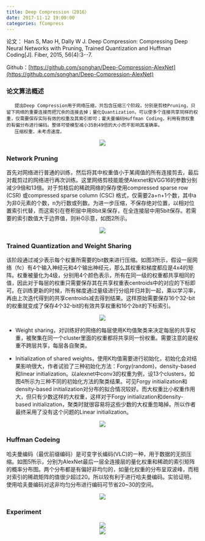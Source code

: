 ```yaml
---
title: Deep Compression（2016）
date: 2017-11-12 19:00:00
categories: fCompress
---
```


<script type="text/javascript" src="http://cdn.mathjax.org/mathjax/latest/MathJax.js?config=default"></script>

论文： Han S, Mao H, Dally W J. Deep Compression: Compressing Deep Neural Networks with Pruning, Trained Quantization and Huffman Coding[J]. Fiber, 2015, 56(4):3--7.

Github：[https://github.com/songhan/Deep-Compression-AlexNet](https://github.com/songhan/Deep-Compression-AlexNet)

### 论文算法概述

       提出Deep Compression用于网络压缩，共包含压缩三个阶段，分别是剪枝Pruning，只留下网络的重要连接而把冗余的连接去掉；量化Quantization，可以使多个连接共享同样的权重，仅需要保存实际有效的权重及其索引即可；霍夫曼编码Huffman Coding，利用有效权重的有偏分布进行编码。整体可使模型减小35到49倍的大小而不影响其准确率。
       压缩权重，未考虑速度。
	   
<center><img src="{{ site.baseurl }}/images/pdCompress/deepcompression1.png"></center>

### Network Pruning

   首先对网络进行普通的训练，然后将其中权重值小于某阈值的所有连接剪去，最后对裁剪过的网络进行再次训练。这里网络剪枝能能使Alexnet和VGG16的参数分别减少9倍和13倍。对于剪枝后的稀疏网络的保存使用compressed sparse row (CSR) 或compressed sparse column (CSC) 格式，仅需要2a+n+1个数，其中a为非0元素的个数，n为行数或列数。为进一步压缩，不保存绝对位置，以相对位置索引代替，而这索引在卷积层中用8bit来保存，在全连接层中用5bit保存。若需要的索引数值大于边界值，则补0示意，如图2所示。
  
<center><img src="{{ site.baseurl }}/images/pdCompress/deepcompression2.png"></center>

### Trained Quantization and Weight Sharing

   该阶段通过减少表示每个权重所需要的bit数来进行压缩。如图3所示，假设一层网络（fc）有4个输入神经元和4个输出神经元，那么其权重和梯度都应是4x4的矩阵。权重被量化为4级，分别用4个颜色表示，所有在同一级的权重都共享相同的值，因此对于每层的权重只需要保存其在共享权重表centroids中的对应的下标即可。在训练更新的时候，所有梯度通过量级进行分组并归并到一起，乘以学习率，再由上次迭代得到的共享centroids减去得到结果。这样原始需要保存16个32-bit的权重就变成了保存4个32-bit的有效共享权重和16个2bit的下标索引。
   
<center><img src="{{ site.baseurl }}/images/pdCompress/deepcompression3.png"></center>
   
* Weight sharing，对训练好的网络的每层使用K均值聚类来决定每层的共享权重，被聚集在同一个cluster里面的权重都将共享同一份权重。需要注意的是权重不跨层共享，每层各自聚类。
 
* Initialization of shared weights，使用K均值需要进行初始化，初始化会对结果影响很大，作者试验了三种初始化方法：Forgy(random)，density-based和linear initialization。以alexnet中conv3的权重为例，设13个clusters，如图4所示为三种不同的初始化方法的聚类结果。可见Forgy initialization和density-based initialization对分布的拟合情况较好。而大权重比小权重作用大，但只有少数这样的大权重，这样对于Forgy initialization和density-based initialization，聚类时就很容易将这些少数的大权重忽略掉。所以作者最终采用了没有这个问题的Linear initialization。

<center><img src="{{ site.baseurl }}/images/pdCompress/deepcompression4.png"></center>

### Huffman Codeing

   哈夫曼编码（最优前缀编码）是可变字长编码(VLC)的一种，用于数据的无损压缩。如图5所示，分别为AlexNet最后一层全连接层的量化权重和稀疏的索引矩阵的概率分布图。两个分布都是有偏好非均匀的，如量化权重的分布呈双波峰，而相对索引的稀疏矩阵的值很少超过20。所以较有利于进行哈夫曼编码。实验证明，使用哈夫曼编码对这非均匀分布进行编码可节省20~30的空间。

<center><img src="{{ site.baseurl }}/images/pdCompress/deepcompression5.png"></center>

### Experiment

<center><img src="{{ site.baseurl }}/images/pdCompress/deepcompression6.png"></center>

<center><img src="{{ site.baseurl }}/images/pdCompress/deepcompression7.png"></center>
